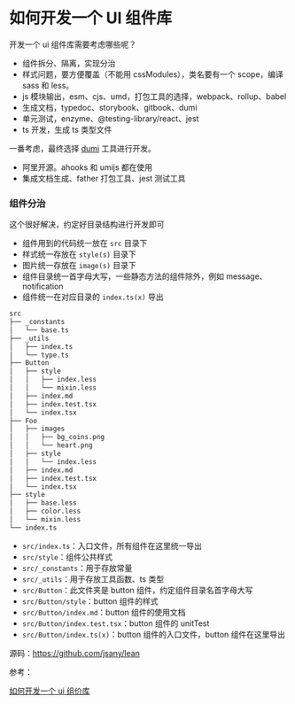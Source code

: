# 如何开发一个 UI 组件库

开发一个 ui 组件库需要考虑哪些呢？

- 组件拆分、隔离，实现分治
- 样式问题，要方便覆盖（不能用 cssModules），类名要有一个 scope，编译 sass 和 less。
- js 模块输出，esm、cjs、umd，打包工具的选择，webpack、rollup、babel
- 生成文档，typedoc、storybook、gitbook、dumi
- 单元测试，enzyme、@testing-library/react、jest
- ts 开发，生成 ts 类型文件

一番考虑，最终选择 [dumi](https://d.umijs.org/) 工具进行开发。

- 阿里开源。ahooks 和 umijs 都在使用
- 集成文档生成、father 打包工具、jest 测试工具

### 组件分治

这个很好解决，约定好目录结构进行开发即可

- 组件用到的代码统一放在 `src` 目录下
- 样式统一存放在 `style(s)` 目录下
- 图片统一存放在 `image(s)` 目录下
- 组件目录统一首字母大写，一些静态方法的组件除外，例如 message、notification
- 组件统一在对应目录的 `index.ts(x)` 导出

```bash
src
├── _constants
│   └── base.ts
├── _utils
│   ├── index.ts
│   └── type.ts
├── Button
│   ├── style
│   │   ├── index.less
│   │   └── mixin.less
│   ├── index.md
│   ├── index.test.tsx
│   └── index.tsx
├── Foo
│   ├── images
│   │   ├── bg_coins.png
│   │   └── heart.png
│   ├── style
│   │   └── index.less
│   ├── index.md
│   ├── index.test.tsx
│   └── index.tsx
├── style
│   ├── base.less
│   ├── color.less
│   └── mixin.less
└── index.ts
```

- `src/index.ts`：入口文件，所有组件在这里统一导出
- `src/style`：组件公共样式
- `src/_constants`：用于存放常量
- `src/_utils`：用于存放工具函数、ts 类型
- `src/Button`：此文件夹是 button 组件，约定组件目录名首字母大写
- `src/Button/style`：button 组件的样式
- `src/Button/index.md`：button 组件的使用文档
- `src/Button/index.test.tsx`：button 组件的 unitTest
- `src/Button/index.ts(x)`：button 组件的入口文件，button 组件在这里导出

源码：<https://github.com/jsany/lean>

参考：

[如何开发一个 ui 组价库](https://github.com/daolou/book/blob/master/Engineering/articles/04-UI%20Components.md)
